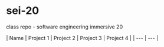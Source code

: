# sei-20
class repo - software engineering immersive 20

| Name | Project 1 | Project 2 | Project 3 | Project 4 |
| --- | --- |


